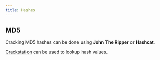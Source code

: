 ```yaml
---
title: Hashes
---
```


## MD5
Cracking MD5 hashes can be done using **John The Ripper** or **Hashcat**.

[Crackstation](https://crackstation.net) can be used to lookup hash values.
